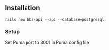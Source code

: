 ## Installation
`rails new bbs-api --api --database=postgresql`

### Setup
Set Puma port to 3001 in Puma config file